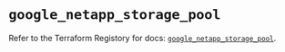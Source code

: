 # `google_netapp_storage_pool`

Refer to the Terraform Registory for docs: [`google_netapp_storage_pool`](https://registry.terraform.io/providers/hashicorp/google/5.26.0/docs/resources/netapp_storage_pool).
